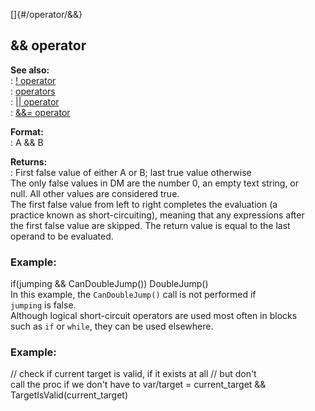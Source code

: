 []{#/operator/&&}    
## && operator    
**See also:**    
:   [! operator](/ref/operator/!/!.md)    
:   [operators](/ref/operator/operator.md)    
:   [\|\| operator](/ref/operator/%7C%7C/%7C%7C.md)    
:   [&&= operator](/ref/operator/&&=/&&=.md)    
<!-- -->    
**Format:**    
:   A && B    
<!-- -->    
**Returns:**    
:   First false value of either A or B; last true value otherwise    
The only false values in DM are the number 0, an empty text string, or    
null. All other values are considered true.    
The first false value from left to right completes the evaluation (a    
practice known as short-circuiting), meaning that any expressions after    
the first false value are skipped. The return value is equal to the last    
operand to be evaluated.    
### Example:    
if(jumping && CanDoubleJump()) DoubleJump()    
In this example, the `CanDoubleJump()` call is not performed if    
`jumping` is false.    
Although logical short-circuit operators are used most often in blocks    
such as `if` or `while`, they can be used elsewhere.    
### Example:    
// check if current target is valid, if it exists at all // but don\'t    
call the proc if we don\'t have to var/target = current_target &&    
TargetIsValid(current_target)  